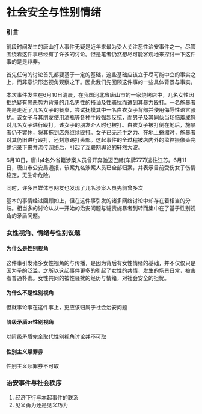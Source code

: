 # 社会安全与性别情绪

### 引言

前段时间发生的唐山打人事件无疑是近年来最为受人关注恶性治安事件之一。尽管围绕着这件事已经有了许多的讨论。但是笔者仍然想尽可能客观地来探讨一下这件事的是是非非。

首先任何的讨论首先都要基于一定的基础，这些基础应该立于尽可能中立的事实之上，而非意识形态视角观察之下。因此我们先回顾这件事的一些具体背景与事实。

本次事件发生在6月10日清晨，在我国河北省唐山市的一家烧烤店中，几名女性因拒绝疑有黑恶势力背景的几名男性的搭讪及性骚扰而遭到其暴力殴打。一名施暴者先是走近了几名女子的餐桌，尝试抚摸其中一名白衣女子背部并使用侮辱性语言骚扰。该女子与其朋友使用酒瓶等各种手段强烈反抗，而男子及其同伙当场恼羞成怒对几名女子进行殴打，该女子的朋友介入时也被打。白衣女子被打倒在地后，施暴者仍不罢休，将其拖到店外继续殴打。女子已无还手之力、在地上蜷缩时，施暴者对其仍旧进行殴打，还刻意踢打头部。这起事件的全过程被店内外的监控摄像头完整记录下来并流传网络后，引起了互联网舆论的轩然大波。

6月10日，唐山4名外省籍涉案人员曾开奔驰迈巴赫(车牌777)逃往江苏。6月11日，唐山市公安局通报，该案九名涉案人员已全部归案，并表示目前受伤女子伤情稳定，无生命危险。

同时，许多自媒体与网友也发现了几名涉案人员先前曾多次

基本的事情经过回顾如上，但在这件事引发的诸多网络讨论中却存在着相当的分歧。相当多的讨论从从一开始的治安问题与谴责施暴者到转而集中在了基于性别视角的矛盾问题。

### 女性视角、情绪与性别议题

#### 为什么是性别视角

这件事引发诸多女性视角的与传播，是因为背后有女性情绪的基础，并不仅仅只是因为拳的泛滥，之所以这起事件更多的引起了女性的共情，发生的场景日常，被害者普通朴素。女性共同的被性骚扰的经历与情绪，对社会安全的担忧。

#### 为什么不是性别视角

但就事论事在这件事上，更应该归属于社会治安问题

#### 阶级矛盾or性别视角

以阶级矛盾完全取代性别视角讨论并不可取

#### 性别主义赎罪券

性别主义赎罪券不可取

### 治安事件与社会秩序

1. 经济下行与本起事件的联系
2. 见义勇为还是见义巧为

